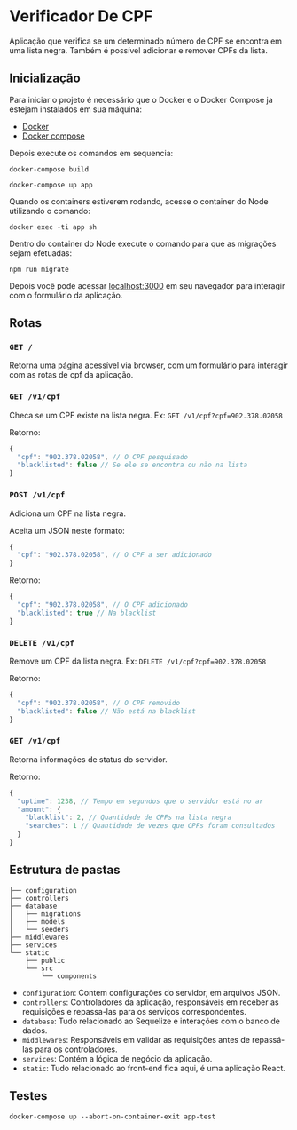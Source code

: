 # Verificador De CPF

Aplicação que verifica se um determinado número de CPF se encontra em uma lista negra. Também é possível adicionar e remover CPFs da lista.

## Inicialização

Para iniciar o projeto é necessário que o Docker e o Docker Compose ja estejam instalados em sua máquina:

- [Docker](https://docs.docker.com/install/)
- [Docker compose](https://docs.docker.com/compose/install/)

Depois execute os comandos em sequencia:

```
docker-compose build

docker-compose up app
```

Quando os containers estiverem rodando, acesse o container do Node utilizando o comando:

```
docker exec -ti app sh
```

Dentro do container do Node execute o comando para que as migrações sejam efetuadas:

```
npm run migrate
```

Depois você pode acessar [localhost:3000](http://localhost:3000/) em seu navegador para interagir com o formulário da aplicação.

## Rotas

### `GET /`

Retorna uma página acessível via browser, com um formulário para interagir com as rotas de cpf da aplicação.

### `GET /v1/cpf`

Checa se um CPF existe na lista negra. Ex: `GET /v1/cpf?cpf=902.378.02058`

Retorno:
```js
{
  "cpf": "902.378.02058", // O CPF pesquisado
  "blacklisted": false // Se ele se encontra ou não na lista
}
```

### `POST /v1/cpf`

Adiciona um CPF na lista negra.

Aceita um JSON neste formato:
```js
{
  "cpf": "902.378.02058", // O CPF a ser adicionado
}
```

Retorno:
```js
{
  "cpf": "902.378.02058", // O CPF adicionado
  "blacklisted": true // Na blacklist
}
```

### `DELETE /v1/cpf`

Remove um CPF da lista negra. Ex: `DELETE /v1/cpf?cpf=902.378.02058`

Retorno:
```js
{
  "cpf": "902.378.02058", // O CPF removido
  "blacklisted": false // Não está na blacklist
}
```

### `GET /v1/cpf`

Retorna informações de status do servidor.

Retorno:
```js
{
  "uptime": 1238, // Tempo em segundos que o servidor está no ar
  "amount": {
    "blacklist": 2, // Quantidade de CPFs na lista negra
    "searches": 1 // Quantidade de vezes que CPFs foram consultados
  }
}
```

## Estrutura de pastas

```
├── configuration
├── controllers
├── database
│   ├── migrations
│   ├── models
│   └── seeders
├── middlewares
├── services
└── static
    ├── public
    └── src
        └── components
```

- `configuration`: Contem configurações do servidor, em arquivos JSON.
- `controllers`: Controladores da aplicação, responsáveis em receber as requisições e repassa-las para os serviços correspondentes.
- `database`: Tudo relacionado ao Sequelize e interações com o banco de dados.
- `middlewares`: Responsáveis em validar as requisições antes de repassá-las para os controladores.
- `services`: Contém a lógica de negócio da aplicação.
- `static`: Tudo relacionado ao front-end fica aqui, é uma aplicação React.

## Testes

```
docker-compose up --abort-on-container-exit app-test
```
